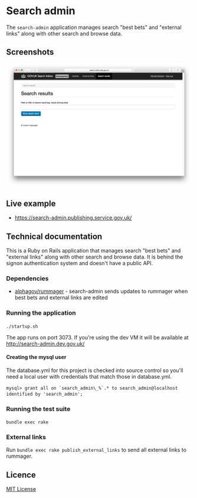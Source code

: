 # Search admin

The `search-admin` application manages search "best bets" and "external links" along with other search and browse data.

## Screenshots

![Search Admin](docs/images/screenshot.png)

## Live example

- https://search-admin.publishing.service.gov.uk/

## Technical documentation

This is a Ruby on Rails application that manages search "best bets" and "external links" along with other search and browse data. It is behind the signon authentication system and doesn't have a public API.

### Dependencies

- [alphagov/rummager](https://github.com/alphagov/rummager) - search-admin sends updates to rummager when best bets and external links are edited

### Running the application

`./startup.sh`

The app runs on port 3073. If you're using the dev VM it will be available at http://search-admin.dev.gov.uk/

#### Creating the mysql user

The database.yml for this project is checked into source control so
you'll need a local user with credentials that match those in
database.yml.

    mysql> grant all on `search_admin\_%`.* to search_admin@localhost identified by 'search_admin';

### Running the test suite

`bundle exec rake`

### External links

Run `bundle exec rake publish_external_links` to send all external links to rummager.

## Licence

[MIT License](LICENSE)
